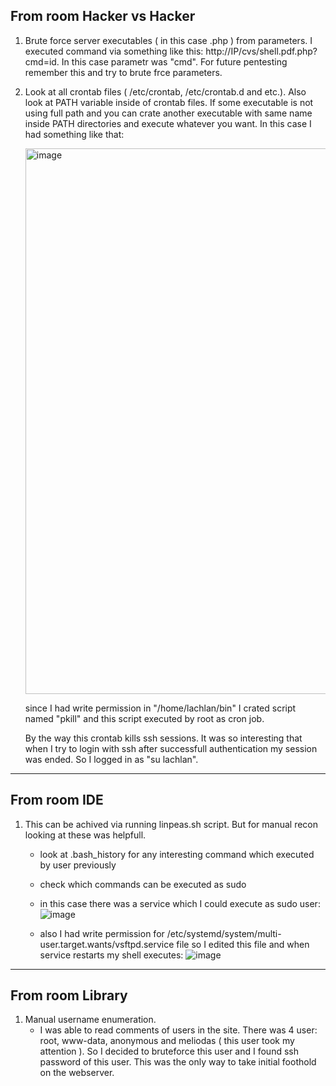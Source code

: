 ## From room Hacker vs Hacker
1. Brute force server executables ( in this case .php ) from parameters. I executed command via something like this: http://IP/cvs/shell.pdf.php?cmd=id.
   In this case parametr was "cmd". For future pentesting remember this and try to brute frce parameters.
   
2. Look at all crontab files ( /etc/crontab, /etc/crontab.d and etc.). Also look at PATH variable inside of crontab files. If some executable is not using full path and you can crate another executable with same name inside PATH directories and execute whatever you want.
   In this case I had something like that:
   
   <img width="873" alt="image" src="https://user-images.githubusercontent.com/99633184/200292002-9bf06741-a2cb-424a-ba6c-3286b28f4fc7.png">

   since I had write permission in "/home/lachlan/bin" I crated script named "pkill" and this script executed by root as cron job.
   
   By the way this crontab kills ssh sessions. It was so interesting that when I try to login with ssh after successfull authentication my session was ended. So I logged in as "su lachlan".
-----------------------------------------------------------------------------

## From room IDE
1. This can be achived via running linpeas.sh script. But for manual recon looking at these was helpfull.
   - look at .bash_history for any interesting command which executed by user previously
   - check which commands can be executed as sudo
   - in this case there was a service which I could execute as sudo user:
![image](https://user-images.githubusercontent.com/99633184/201297102-1dbe67be-9445-4404-99c7-035a807a5905.png)

   - also I had write permission for /etc/systemd/system/multi-user.target.wants/vsftpd.service file so I edited this file and when service restarts my shell executes:
![image](https://user-images.githubusercontent.com/99633184/201298665-0b201d88-2470-4168-b867-d408919911aa.png)

----------------------------------------------------------------------------------------------------------
## From room Library
1. Manual username enumeration.
   - I was able to read comments of users in the site. There was 4 user: root, www-data, anonymous and meliodas ( this user took my attention ). So I decided to bruteforce this user and I found ssh password of this user. This was the only way to take initial foothold on the webserver.
